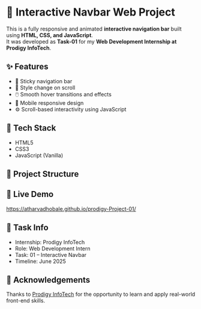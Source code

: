 # 🚀 Interactive Navbar Web Project

This is a fully responsive and animated **interactive navigation bar** built using **HTML, CSS, and JavaScript**.  
It was developed as **Task-01** for my **Web Development Internship at Prodigy InfoTech**.

## ✨ Features

- 📌 Sticky navigation bar
- 🎨 Style change on scroll
- 🖱️ Smooth hover transitions and effects
- 📱 Mobile responsive design
- ⚙️ Scroll-based interactivity using JavaScript

## 🧰 Tech Stack

- HTML5  
- CSS3  
- JavaScript (Vanilla)

## 📁 Project Structure
## 🔗 Live Demo

https://atharvadhobale.github.io/prodigy-Project-01/

## 📎 Task Info

- Internship: Prodigy InfoTech  
- Role: Web Development Intern  
- Task: 01 – Interactive Navbar  
- Timeline: June 2025

## 🙌 Acknowledgements

Thanks to [Prodigy InfoTech](https://prodigyinfotech.dev/) for the opportunity to learn and apply real-world front-end skills.
